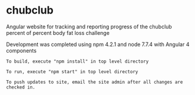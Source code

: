 # chubclub
Angular website for tracking and reporting progress of the chubclub percent of percent body fat loss challenge

Development was completed using npm 4.2.1 and node 7.7.4 with Angular 4 components

	To build, execute "npm install" in top level directory

	To run, execute "npm start" in top level directory

	To push updates to site, email the site admin after all changes are checked in.
